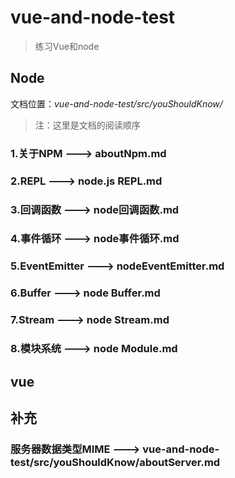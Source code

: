 # vue-and-node-test

> 练习Vue和node 

## Node
文档位置：*vue-and-node-test/src/youShouldKnow/*

> 注：这里是文档的阅读顺序

### 1.关于NPM ---> aboutNpm.md
### 2.REPL ---> node.js REPL.md
### 3.回调函数 ---> node回调函数.md
### 4.事件循环 ---> node事件循环.md
### 5.EventEmitter ---> nodeEventEmitter.md
### 6.Buffer ---> node Buffer.md
### 7.Stream ---> node Stream.md
### 8.模块系统 ---> node Module.md

## vue

## 补充
### 服务器数据类型MIME ---> vue-and-node-test/src/youShouldKnow/aboutServer.md
